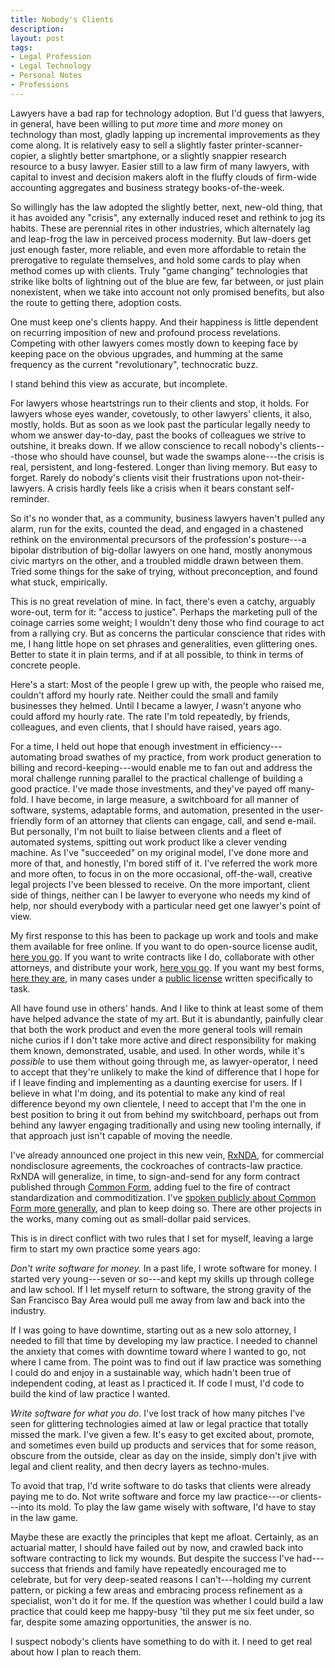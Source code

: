 ```yaml
---
title: Nobody's Clients
description:
layout: post
tags:
- Legal Profession
- Legal Technology
- Personal Notes
- Professions
---
```


Lawyers have a bad rap for technology adoption.  But I'd guess that lawyers, in general, have been willing to put _more_ time and _more_ money on technology than most, gladly lapping up incremental improvements as they come along.  It is relatively easy to sell a slightly faster printer-scanner-copier, a slightly better smartphone, or a slightly snappier research resource to a busy lawyer.  Easier still to a law firm of many lawyers, with capital to invest and decision makers aloft in the fluffy clouds of firm-wide accounting aggregates and business strategy books-of-the-week.

So willingly has the law adopted the slightly better, next, new-old thing, that it has avoided any "crisis", any externally induced reset and rethink to jog its habits.  These are perennial rites in other industries, which alternately lag and leap-frog the law in perceived process modernity.  But law-doers get just enough faster, more reliable, and even more affordable to retain the prerogative to regulate themselves, and hold some cards to play when method comes up with clients.  Truly "game changing" technologies that strike like bolts of lightning out of the blue are few, far between, or just plain nonexistent, when we take into account not only promised benefits, but also the route to getting there, adoption costs.

One must keep one's clients happy.  And their happiness is little dependent on recurring imposition of new and profound process revelations.  Competing with other lawyers comes mostly down to keeping face by keeping pace on the obvious upgrades, and humming at the same frequency as the current "revolutionary", technocratic buzz.

I stand behind this view as accurate, but incomplete.

For lawyers whose heartstrings run to their clients and stop, it holds.  For lawyers whose eyes wander, covetously, to other lawyers' clients, it also, mostly, holds.  But as soon as we look past the particular legally needy to whom we answer day-to-day, past the books of colleagues we strive to outshine, it breaks down.  If we allow conscience to recall nobody's clients---those who should have counsel, but wade the swamps alone---the crisis is real, persistent, and long-festered.  Longer than living memory.  But easy to forget.  Rarely do nobody's clients visit their frustrations upon not-their-lawyers.  A crisis hardly feels like a crisis when it bears constant self-reminder.

So it's no wonder that, as a community, business lawyers haven't pulled any alarm, run for the exits, counted the dead, and engaged in a chastened rethink on the environmental precursors of the profession's posture---a bipolar distribution of big-dollar lawyers on one hand, mostly anonymous civic martyrs on the other, and a troubled middle drawn between them.  Tried some things for the sake of trying, without preconception, and found what stuck, empirically.

This is no great revelation of mine.  In fact, there's even a catchy, arguably wore-out, term for it: "access to justice".  Perhaps the marketing pull of the coinage carries some weight; I wouldn't deny those who find courage to act from a rallying cry.  But as concerns the particular conscience that rides with me, I hang little hope on set phrases and generalities, even glittering ones.  Better to state it in plain terms, and if at all possible, to think in terms of concrete people.

Here's a start:  Most of the people I grew up with, the people who raised me, couldn't afford my hourly rate.  Neither could the small and family businesses they helmed.  Until I became a lawyer, _I_ wasn't anyone who could afford my hourly rate.  The rate I'm told repeatedly, by friends, colleagues, and even clients, that I should have raised, years ago.

For a time, I held out hope that enough investment in efficiency---automating broad swathes of my practice, from work product generation to billing and record-keeping---would enable me to fan out and address the moral challenge running parallel to the practical challenge of building a good practice.  I've made those investments, and they've payed off many-fold.  I have become, in large measure, a switchboard for all manner of software, systems, adaptable forms, and automation, presented in the user-friendly form of an attorney that clients can engage, call, and send e-mail.  But personally, I'm not built to liaise between clients and a fleet of automated systems, spitting out work product like a clever vending machine.  As I've "succeeded" on my original model, I've done more and more of that, and honestly, I'm bored stiff of it.  I've referred the work more and more often, to focus in on the more occasional, off-the-wall, creative legal projects I've been blessed to receive.  On the more important, client side of things, neither can I be lawyer to everyone who needs my kind of help, nor should everybody with a particular need get one lawyer's point of view.

My first response to this has been to package up work and tools and make them available for free online.  If you want to do open-source license audit, [here you go](https://github.com/jslicense).  If you want to write contracts like I do, collaborate with other attorneys, and distribute your work, [here you go](https://commonform.github.io).  If you want my best forms, [here they are](https://forms.kemitchell.com), in many cases under a [public license](https://github.com/kemitchell/law-form-license/blob/master/LICENSE) written specifically to task.

All have found use in others' hands.  And I like to think at least some of them have helped advance the state of my art.  But it is abundantly, painfully clear that both the work product and even the more general tools will remain niche curios if I don't take more active and direct responsibility for making them known, demonstrated, usable, and used.  In other words, while it's _possible_ to use them without going through me, as lawyer-operator, I need to accept that they're unlikely to make the kind of difference that I hope for if I leave finding and implementing as a daunting exercise for users.  If I believe in what I'm doing, and its potential to make any kind of real difference beyond my own clientele, I need to accept that I'm the one in best position to bring it out from behind my switchboard, perhaps out from behind any lawyer engaging traditionally and using new tooling internally, if that approach just isn't capable of moving the needle.

I've already announced one project in this new vein, [RxNDA](https://rxnda.com), for commercial nondisclosure agreements, the cockroaches of contracts-law practice.  RxNDA will generalize, in time, to sign-and-send for any form contract published through [Common Form](https://commonform.org), adding fuel to the fire of contract standardization and commoditization.  I've [spoken publicly about Common Form more generally](https://www.youtube.com/watch?v=6TcLXMtNYpw), and plan to keep doing so.  There are other projects in the works, many coming out as small-dollar paid services.

This is in direct conflict with two rules that I set for myself, leaving a large firm to start my own practice some years ago:

_Don't write software for money._  In a past life, I wrote software for money. I started very young---seven or so---and kept my skills up through college and law school.  If I let myself return to software, the strong gravity of the San Francisco Bay Area would pull me away from law and back into the industry.

If I was going to have downtime, starting out as a new solo attorney, I needed to fill that time by developing my law practice.  I needed to channel the anxiety that comes with downtime toward where I wanted to go, not where I came from.  The point was to find out if law practice was something I could do and enjoy in a sustainable way, which hadn't been true of independent coding, at least as I practiced it.  If code I must, I'd code to build the kind of law practice I wanted.

_Write software for what you do._  I've lost track of how many pitches I've seen for glittering technologies aimed at law or legal practice that totally missed the  mark.  I've given a few.  It's easy to get excited about, promote, and sometimes even build up products and services that for some reason, obscure from the outside, clear as day on the inside, simply don't jive with legal and client reality, and then decry layers as techno-mules.

To avoid that trap, I'd write software to do tasks that clients were already paying me to do.  Not write software and force my law practice---or clients---into its mold.  To play the law game wisely with software, I'd have to stay in the law game.

Maybe these are exactly the principles that kept me afloat.  Certainly, as an actuarial matter, I should have failed out by now, and crawled back into software contracting to lick my wounds.  But despite the success I've had---success that friends and family have repeatedly encouraged me to celebrate, but for very deep-seated reasons I can't---holding my current pattern, or picking a few areas and embracing process refinement as a specialist, won't do it for me.  If the question was whether I could build a law practice that could keep me happy-busy 'til they put me six feet under, so far, despite some amazing opportunities, the answer is no.

I suspect nobody's clients have something to do with it.  I need to get real about how I plan to reach them.
